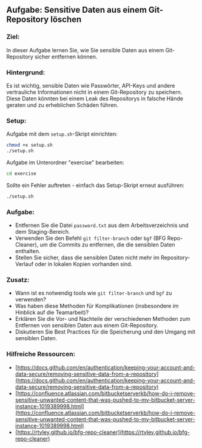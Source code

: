 ## Aufgabe: Sensitive Daten aus einem Git-Repository löschen

### Ziel:

In dieser Aufgabe lernen Sie, wie Sie sensible Daten aus einem Git-Repository sicher entfernen können.

### Hintergrund:

Es ist wichtig, sensible Daten wie Passwörter, API-Keys und andere vertrauliche Informationen nicht in einem Git-Repository zu speichern. Diese Daten könnten bei einem Leak des Repositorys in falsche Hände geraten und zu erheblichen Schäden führen.

### Setup:

Aufgabe mit dem `setup.sh`-Skript einrichten:

```bash
chmod +x setup.sh
./setup.sh
```

Aufgabe im Unterordner "exercise" bearbeiten:

```bash
cd exercise
```

Sollte ein Fehler auftreten - einfach das Setup-Skript erneut ausführen:

```bash
./setup.sh
```

### Aufgabe:

- Entfernen Sie die Datei `password.txt` aus dem Arbeitsverzeichnis und dem Staging-Bereich.
- Verwenden Sie den Befehl `git filter-branch` oder `bgf` (BFG Repo-Cleaner), um die Commits zu entfernen, die die sensiblen Daten enthalten.
- Stellen Sie sicher, dass die sensiblen Daten nicht mehr im Repository-Verlauf oder in lokalen Kopien vorhanden sind.

### Zusatz:

- Wann ist es notwendig tools wie `git filter-branch` und `bgf` zu verwenden?
- Was haben diese Methoden für Komplikationen (insbesondere im Hinblick auf die Teamarbeit)?
- Erklären Sie die Vor- und Nachteile der verschiedenen Methoden zum Entfernen von sensiblen Daten aus einem Git-Repository.
- Diskutieren Sie Best Practices für die Speicherung und den Umgang mit sensiblen Daten.

### Hilfreiche Ressourcen:

- [https://docs.github.com/en/authentication/keeping-your-account-and-data-secure/removing-sensitive-data-from-a-repository](https://docs.github.com/en/authentication/keeping-your-account-and-data-secure/removing-sensitive-data-from-a-repository)
- [https://confluence.atlassian.com/bitbucketserverkb/how-do-i-remove-sensitive-unwanted-content-that-was-pushed-to-my-bitbucket-server-instance-1019389998.html](https://confluence.atlassian.com/bitbucketserverkb/how-do-i-remove-sensitive-unwanted-content-that-was-pushed-to-my-bitbucket-server-instance-1019389998.html)
- [https://rtyley.github.io/bfg-repo-cleaner](https://rtyley.github.io/bfg-repo-cleaner)
